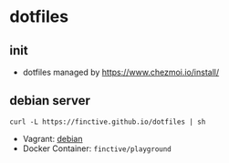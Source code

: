 # dotfiles

## init

- dotfiles managed by https://www.chezmoi.io/install/

## debian server

```
curl -L https://finctive.github.io/dotfiles | sh
```

- Vagrant: [debian](https://github.com/FINCTIVE/dotfiles/tree/main/debian)
- Docker Container: `finctive/playground`
